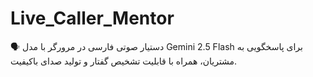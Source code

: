 # Live_Caller_Mentor
🗣️ دستیار صوتی فارسی در مرورگر با مدل Gemini 2.5 Flash برای پاسخگویی به مشتریان، همراه با قابلیت تشخیص گفتار و تولید صدای باکیفیت.
